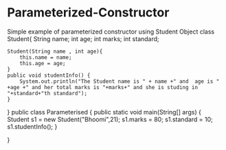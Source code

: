 # Parameterized-Constructor
Simple example of parameterized constructor using Student Object
class Student{
	 String name;
	 int age;
	 int marks;
	 int standard;

	Student(String name , int age){
		this.name = name;
		this.age = age;
	}
	public void studentInfo() {
		System.out.println("The Student name is " + name +" and  age is " +age +" and her total marks is "+marks+" and she is studing in "+standard+"th standard");
	}
	
}
public class Parameterised {
	public static void main(String[] args) {
		Student s1 = new Student("Bhoomi",21);
		s1.marks = 80;
		s1.standard = 10;
		s1.studentInfo();
	}

}
